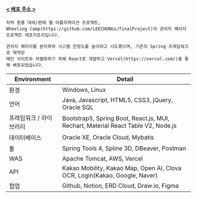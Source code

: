 #### [< 배포 주소 >](https://wheelingcamp-manager.vercel.app/)

```
차박 용품 대여/판매 웹 어플리케이션 프로젝트, 
Wheeling Camp(https://github.com/LEECHUNGs/finalProject)의 관리자 페이지 프로젝트 레포지토리입니다.

관리자 페이지를 분리하여 시스템 안정도를 높이려고 시도했으며, 기존의 Spring 프레임워크로 제작된
메인 사이트와 차별화하기 위해 React로 개발하고 Vercel(https://vercel.com/)을 통해 배포되었습니다.
```

| Environment | Detail |
| --- | --- |
| 환경 | Windows, Linux |
| 언어 | Java, Javascript, HTML5, CSS3, jQuery, Oracle SQL |
| 프레임워크 / 라이브러리|  Bootstrap5, Spring Boot, React.js, MUI, Rechart, Material React Table V2, Node.js |
| 데이터베이스 | Oracle XE, Oracle Cloud, Mybatis | 
| 툴 | Spring Tools 4, Spline 3D, DBeaver, Postman |
| WAS | Apache Tomcat, AWS, Vercel |
| API | Kakao Mobility, Kakao Map, Open AI, Clova OCR, Login(Kakao, Google, Naver) |
| 협업 | Github, Notion, ERD Cloud, Draw.io, Figma |
